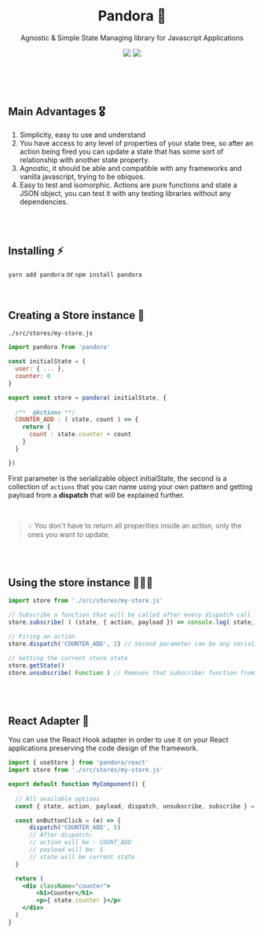 <br />
<br />
<br />

<h1 align="center">Pandora 🕋</h1>
<p align="center">Agnostic & Simple State Managing library for Javascript Applications</p>
<p align="center">
	<img src="https://img.shields.io/npm/l/pandora?style=flat-square" />
	<img src="https://img.shields.io/npm/v/Pandora?style=flat-square" />
</p>

<br />
<br />
<br />

## Main Advantages 🎖

1. Simplicity, easy to use and understand
2. You have access to any level of properties of your state tree, so after an action being fired you can update a state that has some sort of relationship with another state property.
3. Agnostic, it should be able and compatible with any frameworks and vanilla javascript, trying to be obiquos.
4. Easy to test and isomorphic. Actions are pure functions and state a JSON object, you can test it with any testing libraries without any dependencies.

<br />
<br />

## Installing ⚡️

`yarn add pandora` or `npm install pandora`
<br />
<br />
<br />



## Creating a Store instance 🕋

`./src/stores/my-store.js`

```js
import pandora from 'pandora'

const initialState = {
  user: { ... },
  counter: 0
}

export const store = pandora( initialState, {
  
  /**  @Actions **/
  COUNTER_ADD : ( state, count ) => {
    return {
      count : state.counter + count 
    }
  }

})
```


First parameter is the serializable object initialState, the second is a collection of `actions` that you can name using your own pattern and getting payload from a **dispatch** that will be explained further.

<br />
 
> 💡 You don't have to return all properities inside an action, only the ones you want to update.


<br />
<br />


## Using the store instance 👩🏻‍💻

```js
import store from './src/stores/my-store.js'

// Subscribe a function that will be called after every dispatch call
store.subscribe( ( (state, { action, payload }) => console.log( state, action, payload ) 

// Firing an action
store.dispatch('COUNTER_ADD', 2) // Second parameter can be any serializable object.

// Getting the current store state 
store.getState() 
store.unsubscribe( Function ) // Removes that subscriber function from update function list.
```

<br />
<br />

## React Adapter 🔌

You can use the React Hook adapter in order to use it on your React applications preserving the code design of the framework.

```jsx
import { useStore } from 'pandora/react'
import store from './src/stores/my-store.js'

export default function MyComponent() {
  
  // All available options
  const { state, action, payload, dispatch, unsubscribe, subscribe } = useStore(store)

  const onButtonClick = (e) => {
      dispatch('COUNTER_ADD', 5)
      // After dispatch:
      // action will be : COUNT_ADD
      // payload will be: 5
      // state will be current state
  }

  return (
    <div className="counter">
        <h1>Counter</h1>
        <p>{ state.counter }</p>
    </div>
  )
}
```
